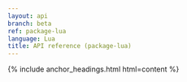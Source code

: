 ```yaml
---
layout: api
branch: beta
ref: package-lua
language: Lua
title: API reference (package-lua)
---
```

{% include anchor_headings.html html=content %}